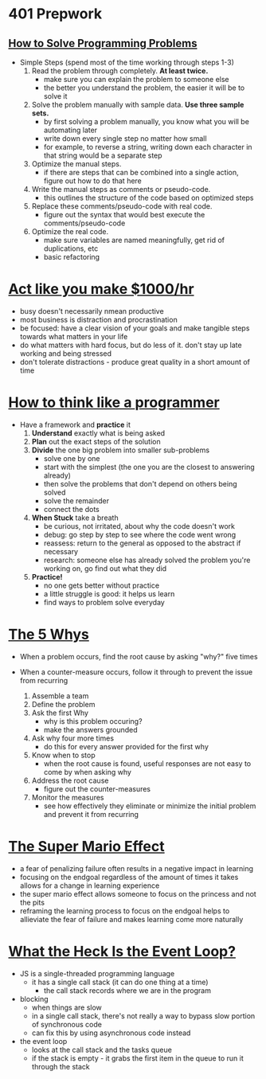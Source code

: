 # 401 Prepwork

## [How to Solve Programming Problems](https://simpleprogrammer.com/solving-problems-breaking-it-down/)

- Simple Steps (spend most of the time working through steps 1-3)
    1. Read the problem through completely. **At least twice.**
        - make sure you can explain the problem to someone else
        - the better you understand the problem, the easier it will be to solve it
    2. Solve the problem manually with sample data. **Use three sample sets.**
        - by first solving a problem manually, you know what you will be automating later
        - write down every single step no matter how small
        - for example, to reverse a string, writing down each character in that string would be a separate step
    3. Optimize the manual steps.
        - if there are steps that can be combined into a single action, figure out how to do that here
    4. Write the manual steps as comments or pseudo-code.
        - this outlines the structure of the code based on optimized steps
    5. Replace these comments/pseudo-code with real code.
        - figure out the syntax that would best execute the comments/pseudo-code
    6. Optimize the real code.
        - make sure variables are named meaningfully, get rid of duplications, etc
        - basic refactoring

# [Act like you make $1000/hr](https://medium.com/swlh/pretend-your-time-is-worth-1-000-hour-and-youll-become-100x-more-productive-f04628bb3e6d)

- busy doesn't necessarily nmean productive
- most business is distraction and procrastination
- be focused: have a clear vision of your goals and make tangible steps towards what matters in your life
- do what matters with hard focus, but do less of it. don't stay up late working and being stressed
- don't tolerate distractions - produce great quality in a short amount of time

# [How to think like a programmer](https://www.freecodecamp.org/news/how-to-think-like-a-programmer-lessons-in-problem-solving-d1d8bf1de7d2/)

- Have a framework and **practice** it
    1. **Understand** exactly what is being asked
    2. **Plan** out the exact steps of the solution
    3. **Divide** the one big problem into smaller sub-problems
        - solve one by one
        - start with the simplest (the one you are the closest to answering already)
        - then solve the problems that don't depend on others being solved
        - solve the remainder
        - connect the dots
    4. **When Stuck** take a breath
        - be curious, not irritated, about why the code doesn't work
        - debug: go step by step to see where the code went wrong
        - reassess: return to the general as opposed to the abstract if necessary
        - research: someone else has already solved the problem you're working on, go find out what they did
    5. **Practice!**
        - no one gets better without practice
        - a little struggle is good: it helps us learn
        - find ways to problem solve everyday

# [The 5 Whys](https://www.mindtools.com/pages/article/newTMC_5W.htm)

- When a problem occurs, find the root cause by asking "why?" five times
- When a counter-measure occurs, follow it through to prevent the issue from recurring

    1. Assemble a team
    2. Define the problem
    3. Ask the first Why
        - why is this problem occuring?
        - make the answers grounded
    4. Ask why four more times
        - do this for every answer provided for the first why
    5. Know when to stop
        - when the root cause is found, useful responses are not easy to come by when asking why
    6. Address the root cause
        - figure out the counter-measures
    7. Monitor the measures
        - see how effectively they eliminate or minimize the initial problem and prevent it from recurring

# [The Super Mario Effect](https://www.youtube.com/watch?v=9vJRopau0g0)

- a fear of penalizing failure often results in a negative impact in learning
- focusing on the endgoal regardless of the amount of times it takes allows for a change in learning experience
- the super mario effect allows someone to focus on the princess and not the pits
- reframing the learning process to focus on the endgoal helps to allieviate the fear of failure and makes learning come more naturally

# [What the Heck Is the Event Loop?](https://www.youtube.com/watch?v=8aGhZQkoFbQ)

- JS is a single-threaded programming language
  - it has a single call stack (it can do one thing at a time)
    - the call stack records where we are in the program
- blocking
  - when things are slow
  - in a single call stack, there's not really a way to bypass slow portion of synchronous code
  - can fix this by using asynchronous code instead
- the event loop
  - looks at the call stack and the tasks queue
  - if the stack is empty - it grabs the first item in the queue to run it through the stack
